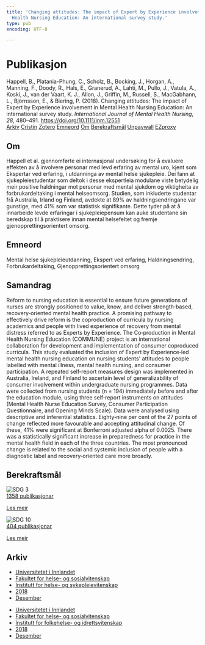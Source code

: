 ```yaml
---
title: 'Changing attitudes: The impact of Expert by Experience involvement in Mental
  Health Nursing Education: An international survey study.'
type: pub
encoding: UTF-8

---
```

<h1>Publikasjon</h1>
<article id="csl-bib-container-MV6H3BV3" class="csl-bib-container">
  <div class="csl-bib-body"> <div class="csl-entry">Happell, B., Platania-Phung, C., Scholz, B., Bocking, J., Horgan, A., Manning, F., Doody, R., Hals, E., Granerud, A., Lahti, M., Pullo, J., Vatula, A., Koski, J., van der Vaart, K. J., Allon, J., Griffin, M., Russell, S., MacGabhann, L., Björnsson, E., &#38; Biering, P. (2018). Changing attitudes: The impact of Expert by Experience involvement in Mental Health Nursing Education: An international survey study. <i>International Journal of Mental Health Nursing</i>, <i>28</i>, 480–491. <a href="https://doi.org/10.1111/inm.12551">https://doi.org/10.1111/inm.12551</a></div> </div>
  <div class="csl-bib-buttons">
    <a href="#taxonomy-article-MV6H3BV3" alt="archive" class="csl-bib-button">Arkiv</a>
    <a href="https://app.cristin.no/results/show.jsf?id=1640989" alt="Cristin" class="csl-bib-button">Cristin</a>
    <a href="http://zotero.org/groups/5881554/items/MV6H3BV3" alt="Zotero" class="csl-bib-button">Zotero</a>
    <a href="#keywords-article-MV6H3BV3" alt="keywords" class="csl-bib-button">Emneord</a>
    <a href="#about-article-MV6H3BV3" alt="about_pub" class="csl-bib-button">Om</a>
    <a href="#sdg-article-MV6H3BV3" alt="sdg" class="csl-bib-button">Berekraftsmål</a>
    <a href="http://minerva-access.unimelb.edu.au/bitstreams/7f4a03c6-c142-5686-a8fe-f229355822b6/download" alt="Unpaywall" class="csl-bib-button">Unpaywall</a>
    <a href="http://minerva-access.unimelb.edu.au/bitstreams/7f4a03c6-c142-5686-a8fe-f229355822b6/download" alt="EZproxy" class="csl-bib-button">EZproxy</a>
  </div>
  <div id="csl-bib-meta-container-MV6H3BV3"></div>
</article>
<div id="csl-bib-meta-MV6H3BV3" class="csl-bib-meta">
  <article id="about-article-MV6H3BV3" class="about_pub-article">
    <h1>Om</h1>
    Happell et al. gjennomførte ei internasjonal undersøking for å evaluere effekten av å involvere personar med levd erfaring av mental uro, kjent som Ekspertar ved erfaring, i utdanninga av mental helse sjukepleie. Dei fann at sjukepleiestudentar som deltok i desse ekspertleia modulane viste betydelig meir positive haldningar mot personar med mental sjukdom og viktigheita av forbrukardeltaking i mental helseomsorg. Studien, som inkluderte studentar frå Australia, Irland og Finland, avdekte at 89% av haldningsendringane var gunstige, med 41% som var statistisk signifikante. Dette tyder på at å innarbeide levde erfaringar i sjukepleiepensum kan auke studentane sin beredskap til å praktisere innan mental helsefeltet og fremje gjenopprettingsorientert omsorg.
  </article>
  <article id="keywords-article-MV6H3BV3" class="keywords-article">
    <h1>Emneord</h1>
    Mental helse sjukepleieutdanning, Ekspert ved erfaring, Haldningsendring, Forbrukardeltaking, Gjenopprettingsorientert omsorg
  </article>
  <article id="abstract-article-MV6H3BV3" class="abstract-article">
    <h1>Samandrag</h1>
    Reform to nursing education is essential to ensure future generations of nurses are strongly positioned to value, know, and deliver strength‐based, recovery‐oriented mental health practice. A promising pathway to effectively drive reform is the coproduction of curricula by nursing academics and people with lived experience of recovery from mental distress referred to as Experts by Experience. The Co‐production in Mental Health Nursing Education (COMMUNE) project is an international collaboration for development and implementation of consumer coproduced curricula. This study evaluated the inclusion of Expert by Experience‐led mental health nursing education on nursing students' attitudes to people labelled with mental illness, mental health nursing, and consumer participation. A repeated self‐report measures design was implemented in Australia, Ireland, and Finland to ascertain level of generalizability of consumer involvement within undergraduate nursing programmes. Data were collected from nursing students (n = 194) immediately before and after the education module, using three self‐report instruments on attitudes (Mental Health Nurse Education Survey, Consumer Participation Questionnaire, and Opening Minds Scale). Data were analysed using descriptive and inferential statistics. Eighty‐nine per cent of the 27 points of change reflected more favourable and accepting attitudinal change. Of these, 41% were significant at Bonferroni adjusted alpha of 0.0025. There was a statistically significant increase in preparedness for practice in the mental health field in each of the three countries. The most pronounced change is related to the social and systemic inclusion of people with a diagnostic label and recovery‐oriented care more broadly.
  </article>
  <article id="sdg-article-MV6H3BV3" class="sdg-article">
    <h1>Berekraftsmål</h1>
    <div class="sdg-container"><div id="sdg3" class="sdg">
        <img src="{{< params subfolder >}}images/sdg/sdg03_nn.png" class="image" alt="SDG 3">
        <div class="sdg-overlay">
          <a href="/nn/archive/?key=?sdg=3#archive" class="sdg-publication-count"><span>1358</span> publikasjonar</a>
          <p><a href="https://fn.no/om-fn/fns-baerekraftsmaal/god-helse-og-livskvalitet?lang=nno-NO" class="sdg-read-more">Les meir</a></p>
        </div>
      </div> <div id="sdg10" class="sdg">
        <img src="{{< params subfolder >}}images/sdg/sdg10_nn.png" class="image" alt="SDG 10">
        <div class="sdg-overlay">
          <a href="/nn/archive/?key=?sdg=10#archive" class="sdg-publication-count"><span>404</span> publikasjonar</a>
          <p><a href="https://fn.no/om-fn/fns-baerekraftsmaal/mindre-ulikhet?lang=nno-NO" class="sdg-read-more">Les meir</a></p>
        </div>
      </div></div>
  </article>
  <article id="taxonomy-article-MV6H3BV3" class="taxonomy-article">
    <h1>Arkiv</h1>
    <ul>
      <li>
        <a href="/nn/archive/?key=3DCRN523">Universitetet i Innlandet</a>
      </li>
      <li>
        <a href="/nn/archive/?key=IDKFS3MX">Fakultet for helse- og sosialvitenskap</a>
      </li>
      <li>
        <a href="/nn/archive/?key=GTV4ECMZ">Institutt for helse- og sykepleievitenskap</a>
      </li>
      <li>
        <a href="/nn/archive/?key=676HMQBA">2018</a>
      </li>
      <li>
        <a href="/nn/archive/?key=7GFMYTGY">Desember</a>
      </li>
    </ul>
    <ul>
      <li>
        <a href="/nn/archive/?key=3DCRN523">Universitetet i Innlandet</a>
      </li>
      <li>
        <a href="/nn/archive/?key=IDKFS3MX">Fakultet for helse- og sosialvitenskap</a>
      </li>
      <li>
        <a href="/nn/archive/?key=FJXE3Z8X">Institutt for folkehelse- og idrettsvitenskap</a>
      </li>
      <li>
        <a href="/nn/archive/?key=H5P87HVL">2018</a>
      </li>
      <li>
        <a href="/nn/archive/?key=5RJWB2YZ">Desember</a>
      </li>
    </ul>
  </article>
</div>
